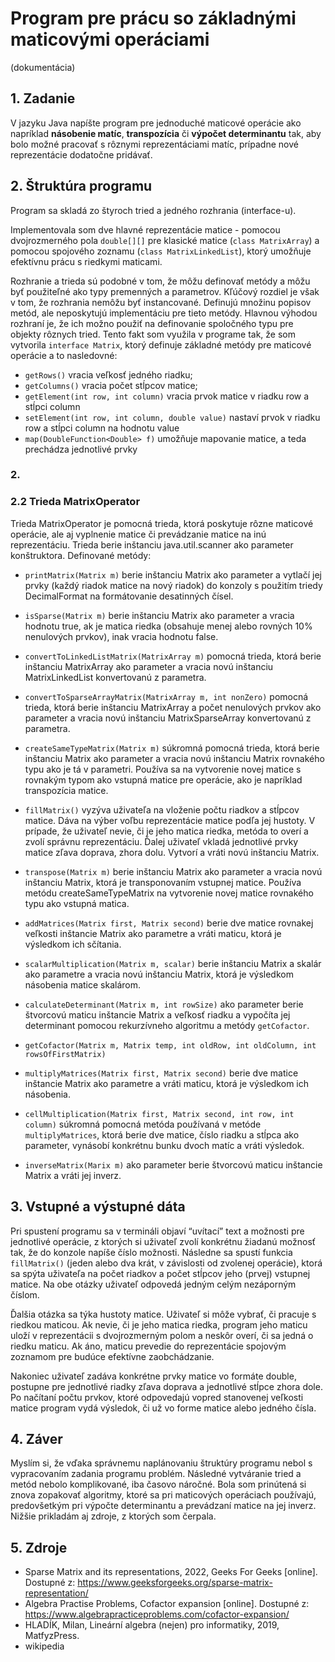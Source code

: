 # Program pre prácu so základnými maticovými operáciami
(dokumentácia)

## 1. Zadanie
V jazyku Java napíšte program pre jednoduché maticové operácie ako napríklad **násobenie matíc**, **transpozícia** či **výpočet determinantu** tak, aby bolo možné pracovať s rôznymi reprezentáciami matíc, prípadne nové reprezentácie dodatočne pridávať.

## 2.  Štruktúra programu
Program sa skladá zo štyroch tried a jedného rozhrania (interface-u).

Implementovala som dve hlavné reprezentácie matice - pomocou dvojrozmerného pola `double[][]` pre klasické matice (`class MatrixArray`) a pomocou spojového zoznamu (`class MatrixLinkedList`), ktorý umožňuje efektívnu prácu s riedkymi maticami. 

Rozhranie a trieda sú podobné v tom, že môžu definovať metódy a môžu byť použiteľné ako typy premenných a parametrov. Kľúčový rozdiel je však v tom, že rozhrania nemôžu byť instancované. Definujú množinu popisov metód, ale neposkytujú implementáciu pre tieto metódy. Hlavnou výhodou rozhraní je, že ich možno použiť na definovanie spoločného typu pre objekty rôznych tried. Tento fakt som využila v programe tak, že som vytvorila `interface Matrix`, ktorý definuje základné metódy pre maticové operácie a to nasledovné:
- `getRows()` vracia veľkosť jedného riadku;
- `getColumns()` vracia počet stĺpcov matice;
- `getElement(int row, int column)` vracia prvok matice v riadku row a stĺpci column
- `setElement(int row, int column, double value)` nastaví prvok v riadku row a stĺpci column na hodnotu value
- `map(DoubleFunction<Double> f)` umožňuje mapovanie matice, a teda prechádza jednotlivé prvky 


### 2. 

### 2.2 Trieda MatrixOperator
Trieda MatrixOperator je pomocná trieda, ktorá poskytuje rôzne maticové operácie, ale aj vyplnenie matice či prevádzanie matice na inú reprezentáciu. Trieda berie inštanciu java.util.scanner ako parameter konštruktora.
Definované metódy:
- `printMatrix(Matrix m)`
berie inštanciu Matrix ako parameter a vytlačí jej prvky (každý riadok matice na nový riadok) do konzoly s použitím triedy DecimalFormat na formátovanie desatinných čísel.
- `isSparse(Matrix m)`
berie inštanciu Matrix ako parameter a vracia hodnotu true, ak je matica riedka (obsahuje menej alebo rovných 10% nenulových prvkov), inak vracia hodnotu false.
- `convertToLinkedListMatrix(MatrixArray m)`
pomocná trieda, ktorá berie inštanciu MatrixArray ako parameter a vracia novú inštanciu MatrixLinkedList konvertovanú z parametra.
- `convertToSparseArrayMatrix(MatrixArray m, int nonZero)`
pomocná trieda, ktorá berie inštanciu MatrixArray a počet nenulových prvkov ako parameter a vracia novú inštanciu MatrixSparseArray konvertovanú z parametra.
- `createSameTypeMatrix(Matrix m)`
súkromná pomocná trieda, ktorá berie inštanciu Matrix ako parameter a vracia novú inštanciu Matrix rovnakého typu ako je tá v parametri. Používa sa na vytvorenie novej matice s rovnakým typom ako vstupná matice pre operácie, ako je napríklad transpozícia matice.
- `fillMatrix()`
vyzýva uživateľa na vloženie počtu riadkov a stĺpcov matice. Dáva na výber voľbu reprezentácie matice podľa jej hustoty. V prípade, že uživateľ nevie, či je jeho matica riedka, metóda to overí a zvolí správnu reprezentáciu. Ďalej uživateľ vkladá jednotlivé prvky matice zľava doprava, zhora dolu. Vytvorí a vráti novú inštanciu Matrix.
- `transpose(Matrix m)`
berie inštanciu Matrix ako parameter a vracia novú inštanciu Matrix, ktorá je transponovaním vstupnej matice. Používa metódu createSameTypeMatrix na vytvorenie novej matice rovnakého typu ako vstupná matica.
- `addMatrices(Matrix first, Matrix second)`
berie dve matice rovnakej veľkosti inštancie Matrix ako parametre a vráti maticu, ktorá je výsledkom ich sčítania.
- `scalarMultiplication(Matrix m, scalar)`
berie inštanciu Matrix a skalár ako parametre a vracia novú inštanciu Matrix, ktorá je výsledkom násobenia matice skalárom.
- `calculateDeterminant(Matrix m, int rowSize)`
ako parameter berie štvorcovú maticu inštancie Matrix a veľkosť riadku a vypočíta jej determinant pomocou rekurzívneho algoritmu a metódy `getCofactor`.
- `getCofactor(Matrix m, Matrix temp, int oldRow, int oldColumn, int rowsOfFirstMatrix)`

- `multiplyMatrices(Matrix first, Matrix second)`
berie dve matice inštancie Matrix ako parametre a vráti maticu, ktorá je výsledkom ich násobenia. 
- `cellMultiplication(Matrix first, Matrix second, int row, int column)`
súkromná pomocná metóda používaná v metóde `multiplyMatrices`, ktorá berie dve matice, číslo riadku a stĺpca ako parameter, vynásobí konkrétnu bunku dvoch matíc a vráti výsledok.
- `inverseMatrix(Marix m)`
ako parameter berie štvorcovú maticu inštancie Matrix a vráti jej inverz.

## 3. Vstupné a výstupné dáta
Pri spustení programu sa v termináli objaví “uvítací” text a možnosti pre jednotlivé operácie, z ktorých si uživateľ zvolí konkrétnu žiadanú možnosť tak, že do konzole napíše číslo možnosti. Následne sa spustí funkcia `fillMatrix()` (jeden alebo dva krát, v závislosti od zvolenej operácie), ktorá sa spýta uživateľa na počet riadkov a počet stĺpcov jeho (prvej) vstupnej matice. Na obe otázky uživateľ odpovedá jedným celým nezáporným číslom.

Ďalšia otázka sa týka hustoty matice. Uživateľ si môže vybrať, či pracuje s riedkou maticou. Ak nevie, či je jeho matica riedka, program jeho maticu uloží v reprezentácii s dvojrozmerným polom a neskôr overí, či sa jedná o riedku maticu. Ak áno, maticu prevedie do reprezentácie spojovým zoznamom pre budúce efektívne zaobchádzanie.

Nakoniec uživateľ zadáva konkrétne prvky matice vo formáte double, postupne pre jednotlivé riadky zľava doprava a jednotlivé stĺpce zhora dole. Po načítaní počtu prvkov, ktoré odpovedajú vopred stanovenej veľkosti matice program vydá výsledok, či už vo forme matice alebo jedného čísla.

## 4. Záver
Myslím si, že vďaka správnemu naplánovaniu štruktúry programu nebol s vypracovaním zadania programu problém. Následné vytváranie tried a metód nebolo komplikované, iba časovo náročné. Bola som prinútená si znova zopakovať algoritmy, ktoré sa pri maticových operáciach používajú, predovšetkým pri výpočte determinantu a prevádzaní matice na jej inverz. 
Nižšie prikladám aj zdroje, z ktorých som čerpala.

## 5. Zdroje
- Sparse Matrix and its representations, 2022, Geeks For Geeks [online]. Dostupné z: https://www.geeksforgeeks.org/sparse-matrix-representation/
- Algebra Practise Problems, Cofactor expansion [online]. Dostupné z: https://www.algebrapracticeproblems.com/cofactor-expansion/
- HLADÍK, Milan, Lineární algebra (nejen) pro informatiky, 2019, MatfyzPress.
- wikipedia
